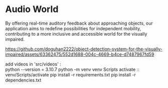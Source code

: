 # Audio World

 By offering real-time auditory feedback about approaching objects, our application aims to redefine possibilities for independent mobility, contributing to a more inclusive and accessible world for the visually impaired.






https://github.com/doguhan2222/object-detection-system-for-the-visually-impaired/assets/63362475/552d1688-004c-4669-b4ce-d7487967fd59



add videos in 'src/videos' :  
python --version = 3.10.7
python -m venv venv
Scripts activate :: venv/Scripts/activate
 pip install -r requirements.txt
 pip install -r dependencies.txt